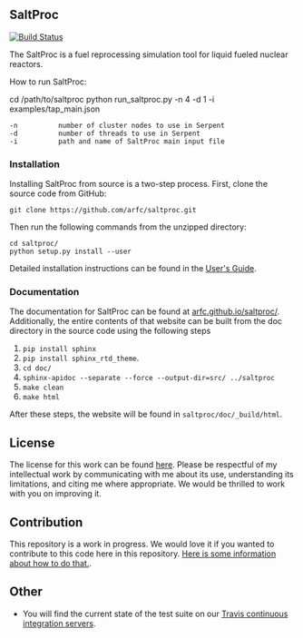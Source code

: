 ## SaltProc

[![Build Status](https://travis-ci.org/andrewryh/saltproc.svg?branch=develop)](https://travis-ci.org/andrewryh/saltproc)

The SaltProc is a fuel reprocessing simulation tool for liquid fueled nuclear
reactors.

How to run SaltProc:

cd /path/to/saltproc
python run_saltproc.py -n 4 -d 1 -i examples/tap_main.json
```
-n          number of cluster nodes to use in Serpent
-d          number of threads to use in Serpent
-i          path and name of SaltProc main input file
```

### Installation

Installing SaltProc from source is a two-step process. First, clone the source
code from GitHub:

	git clone https://github.com/arfc/saltproc.git

Then run the following commands from the unzipped directory:

	cd saltproc/
	python setup.py install --user

Detailed installation instructions can be found in the
[User's Guide](https://arfc.github.io/saltproc/installation.html).

### Documentation

The documentation for SaltProc can be found at
[arfc.github.io/saltproc/](http://arfc.github.io/saltproc/).
Additionally, the entire contents of that
website can be built from the doc directory in the source code using the
following steps

1. `pip install sphinx`
2. `pip install sphinx_rtd_theme`.
3. `cd doc/`
4. `sphinx-apidoc --separate --force --output-dir=src/ ../saltproc`
5. `make clean`
6. `make html`

After these steps, the website will be found in `saltproc/doc/_build/html`.

## License

The license for this work can be found
[here](https://github.com/arfc/saltproc/blob/master/LICENSE). Please
be respectful of my intellectual work by communicating with me about its use,
understanding its limitations, and citing me where appropriate. We would be
thrilled to work with you on improving it.


## Contribution

This repository is a work in progress. We would love it if you wanted to
contribute to this code here in this repository. [Here is some information about
how to do that.](https://github.com/arfc/saltproc/blob/master/CONTRIBUTING.md).

## Other

- You will find the current state of the test suite on our [Travis continuous
integration servers](https://travis-ci.org/arfc/saltproc).
